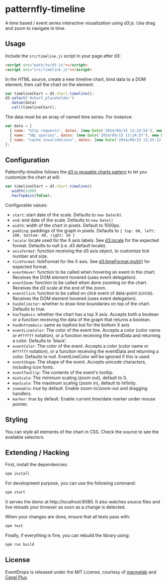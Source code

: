 patternfly-timeline
==========

A time based / event series interactive visualization using d3.js. Use drag and zoom to navigate in time.

## Usage

Include the `src/timeline.js` script in your page after d3:

```html
<script src="path/to/d3.js"></script>
<script src="src/timeline.js"></script>
```



In the HTML source, create a new timeline chart, bind data to a DOM element, then call the chart on the element.

```js
var timelineChart = d3.chart.timeline();
d3.select('#chart_placeholder')
  .datum(data)
  .call(timelineChart);
```

The data must be an array of named time series. For instance:

```js
var data = [
  { name: "http requests", dates: [new Date('2014/09/15 13:24:54'), new Date('2014/09/15 13:25:03'), new Date('2014/09/15 13:25:05'), ...] },
  { name: "SQL queries", dates: [new Date('2014/09/15 13:24:57'), new Date('2014/09/15 13:25:04'), new Date('2014/09/15 13:25:04'), ...] },
  { name: "cache invalidations", dates: [new Date('2014/09/15 13:25:12'), ...] }
];
```

## Configuration

Patternfly-timeline follows the [d3.js reusable charts pattern](http://bost.ocks.org/mike/chart/) to let you customize the chart at will:

```js
var timelineChart = d3.chart.timeline()
  .width(1200)
  .hasTopAxis(false);
```

Configurable values:

  - `start`: start date of the scale. Defaults to `new Date(0)`.
  - `end`: end date of the scale. Defaults to `new Date()`
  - `width`: width of the chart in pixels. Default to 1000px.
  - `padding`: paddings of the graph in pixels. Defaults to `{ top: 60, left: 200, bottom: 40, right: 50 }`
  - `locale`: locale used for the X axis labels. See [d3.locale](https://github.com/mbostock/d3/wiki/Localization#locale) for the expected format. Defaults to null (i.e. d3 default locale).
  - `axisFormat`: function receiving the d3 axis object, to customize tick number and size.
  - `tickFormat`: tickFormat for the X axis. See [d3.timeFormat.multi()](https://github.com/mbostock/d3/wiki/Time-Formatting#format_multi) for expected format.
  - `eventHover`: function to be called when hovering an event in the chart. Receives the DOM element hovered (uses event delegation).
  - `eventZoom`: function to be called when done zooming on the chart. Receives the d3 scale at the end of the zoom.
  - `eventClick`: function to be called on click event of data-point (circle). Receives the DOM element hovered (uses event delegation).
  - `hasDelimiter`: whether to draw time boundaries on top of the chart. Defaults to true.
  - `hasTopAxis`: whether the chart has a top X axis. Accepts both a boolean or a function receiving the data of the graph that returns a boolean.
  - `hasBottomAxis`: same as topAxis but for the bottom X axis
  - `eventLineColor`: The color of the event line. Accepts a color (color name or `#ffffff` notation), or a function receiving the eventData and returning a color. Defaults to 'black'.
  - `eventColor`: The color of the event. Accepts a color (color name or `#ffffff` notation), or a function receiving the eventData and returning a color. Defaults to null. EventLineColor will be ignored if this is used.
  - `eventShape`: The shape of the event. Accepts unicode characters, including icon fonts.
  - `eventTooltip`: The contents of the event's tooltip.
  - `minScale`: The minimum scaling (zoom out), default to 0.
  - `maxScale`: The maximum scaling (zoom in), default to Infinity.
  - `zoomable`: *true* by default. Enable zoom-in/zoom-out and dragging handlers.
  - `marker`: *true* by default. Enable current time/date marker under mouse pointer.

## Styling

You can style all elements of the chart in CSS. Check the source to see the available selectors.

## Extending / Hacking

First, install the dependencies:

```sh
npm install
```

For development purpose, you can use the following command:

``` sh
npm start
```

It serves the demo at http://localhost:8080. It also watches source files and live
reloads your browser as soon as a change is detected.

When your changes are done, ensure that all tests pass with:

``` sh
npm test
```

Finally, if everything is fine, you can rebuild the library using:

``` sh
npm run build
```

## License

EventDrops is released under the MIT License, courtesy of [marmelab](http://marmelab.com) and [Canal Plus](https://github.com/canalplus).
